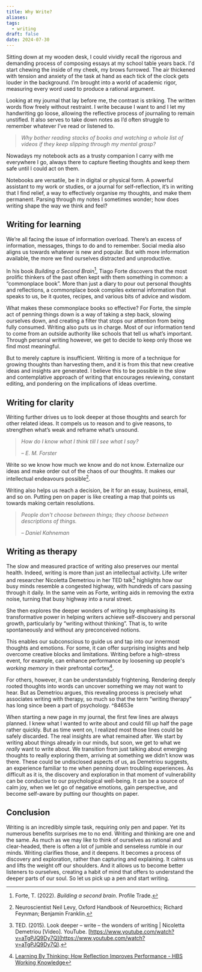 ```yaml
---
title: Why Write?
aliases: 
tags:
  - writing
draft: false
date: 2024-07-30
---
```

Sitting down at my wooden desk, I could vividly recall the rigorous and demanding process of composing essays at my school table years back. I'd start chewing the inside of my cheek, my brows furrowed. The air thickened with tension and anxiety of the task at hand as each tick of the clock gets louder in the background. I’m brought into a world of academic rigor, measuring every word used to produce a rational argument.

Looking at my journal that lay before me, the contrast is striking. The written words flow freely without restraint. I write because I want to and I let my handwriting go loose, allowing the reflective process of journaling to remain unstifled. It also serves to take down notes as I’d often struggle to remember whatever I’ve read or listened to.

> *Why bother reading stacks of books and watching a whole list of videos if they keep slipping through my mental grasp?*

Nowadays my notebook acts as a trusty companion I carry with me everywhere I go, always there to capture fleeting thoughts and keep them safe until I could act on them.

Notebooks are versatile, be it in digital or physical form. A powerful assistant to my work or studies, or a journal for self-reflection, it’s in writing that I find relief, a way to effectively organise my thoughts, and make them permanent. Parsing through my notes I sometimes wonder; how does writing shape the way we think and feel?

## Writing for learning

We’re all facing the issue of information overload. There’s an excess of information, messages, things to do and to remember. Social media also aligns us towards whatever is new and popular. But with more information available, the more we find ourselves distracted and unproductive.

In his book _Building a Second Brain_[^1], Tiago Forte discovers that the most prolific thinkers of the past often kept with them something in common: a “commonplace book”. More than just a diary to pour out personal thoughts and reflections, a commonplace book compiles external information that speaks to us, be it quotes, recipes, and various bits of advice and wisdom. 

What makes these commonplace books so effective? For Forte, the simple act of penning things down is a way of taking a step back, slowing ourselves down, and creating a filter that stops our attention from being fully consumed. Writing also puts us in charge. Most of our information tend to come from an outside authority like schools that tell us what’s important. Through personal writing however, we get to decide to keep only those we find most meaningful. 

But to merely capture is insufficient. Writing is more of a technique for growing thoughts than harvesting them, and it is from this that new creative ideas and insights are generated. I believe this to be possible in the slow and contemplative approach of writing that encourages reviewing, constant editing, and pondering on the implications of ideas overtime.

## Writing for clarity

Writing further drives us to look deeper at those thoughts and search for other related ideas. It compels us to reason and to give reasons, to strengthen what’s weak and reframe what’s unsound.

> *How do I know what I think till I see what I say?*
> 
> *– E. M. Forster*

Write so we know how much we know and do not know. Externalize our ideas and make order out of the chaos of our thoughts. It makes our intellectual endeavours possible[^2].

Writing also helps us reach a decision, be it for an essay, business, email, and so on. Putting pen on paper is like creating a map that points us towards making certain resolutions.

> *People don't choose between things; they choose between descriptions of things.*
> 
> *– Daniel Kahneman*

## Writing as therapy

The slow and measured practice of writing also preserves our mental health. Indeed, writing is more than just an intellectual activity. Life writer and researcher Nicoletta Demetriou in her TED talk[^3] highlights how our busy minds resemble a congested highway, with hundreds of cars passing through it daily. In the same vein as Forte, writing aids in removing the extra noise, turning that busy highway into a rural street. 

She then explores the deeper wonders of writing by emphasising its transformative power in helping writers achieve self-discovery and personal growth, particularly by “writing without thinking”. That is, to write spontaneously and without any preconceived notions.

This enables our subconscious to guide us and tap into our innermost thoughts and emotions. For some, it can offer surprising insights and help overcome creative blocks and limitations. Writing before a high-stress event, for example, can enhance performance by loosening up people's *working memory* in their prefrontal cortex[^4].

For others, however, it can be understandably frightening. Rendering deeply rooted thoughts into words can uncover something we may not want to hear. But as Demetriou argues, this revealing process is precisely what associates writing with therapy, so much so that the term “writing therapy” has long since been a part of psychology. ^84653e

When starting a new page in my journal, the first few lines are always planned. I knew what I wanted to write about and could fill up half the page rather quickly. But as time went on, I realized most those lines could be safely discarded. The real insights are what remained after. We start by writing about things already in our minds, but soon, we get to what we _really_ want to write about. We transition from just talking about emerging thoughts to really exploring them, arriving at something we didn’t know was there. These could be undisclosed aspects of us, as Demetriou suggests, an experience familiar to me when penning down troubling experiences. As difficult as it is, the discovery and exploration in that moment of vulnerability can be conducive to our psychological well-being. It can be a source of calm joy, when we let go of negative emotions, gain perspective, and become self-aware by putting our thoughts on paper.

## Conclusion

Writing is an incredibly simple task, requiring only pen and paper. Yet its numerous benefits surprises me to no end. Writing and thinking are one and the same. As much as we may like to think of ourselves as rational and clear-headed, there is often a lot of jumble and senseless rumble in our minds. Writing clarifies those, and it deepens. It becomes a process of discovery and exploration, rather than capturing and explaining. It calms us and lifts the weight off our shoulders. And it allows us to become better listeners to ourselves, creating a habit of mind that offers to understand the deeper parts of our soul. So let us pick up a pen and start writing.

[^1]: Forte, T. (2022). _Building a second brain_. Profile Trade.
[^2]: Neuroscientist Neil Levy, Oxford Handbook of Neuroethics; Richard Feynman; Benjamin Franklin.
[^3]: TED. (2015). Look deeper – write – the wonders of writing | Nicoletta Demetriou [Video]. YouTube. [https://www.youtube.com/watch?v=aTgPJQ9Dy7Q](https://www.youtube.com/watch?v=aTgPJQ9Dy7Q).
[^4]: [Learning By Thinking: How Reflection Improves Performance - HBS Working Knowledge](https://hbswk.hbs.edu/item/learning-by-thinking-how-reflection-improves-performance)
